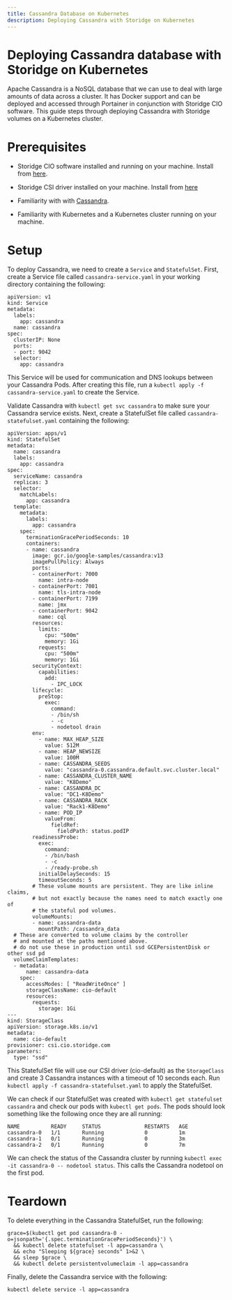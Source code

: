 ```yaml
---
title: Cassandra Database on Kubernetes
description: Deploying Cassandra with Storidge on Kubernetes
---
```


# Deploying Cassandra database with Storidge on Kubernetes

Apache Cassandra is a NoSQL database that we can use to deal with large amounts of data across a cluster. It has Docker support and can be deployed and accessed through Portainer in conjunction with Storidge CIO software. This guide steps through deploying Cassandra with Storidge volumes on a Kubernetes cluster.

# **Prerequisites**

- Storidge CIO software installed and running on your machine. Install from [here](https://guide.storidge.com/getting_started/install.html).

- Storidge CSI driver installed on your machine. Install from [here](https://github.com/Storidge/csi-cio)

- Familiarity with with [Cassandra](https://cassandra.apache.org/doc/latest/).

- Familiarity with Kubernetes and a Kubernetes cluster running on your machine.

# **Setup**

To deploy Cassandra, we need to create a `Service` and `StatefulSet`. First, create a Service file called `cassandra-service.yaml` in your working directory containing the following:

```
apiVersion: v1
kind: Service
metadata:
  labels:
    app: cassandra
  name: cassandra
spec:
  clusterIP: None
  ports:
  - port: 9042
  selector:
    app: cassandra
```

This Service will be used for communication and DNS lookups between your Cassandra Pods. After creating this file, run a `kubectl apply -f cassandra-service.yaml` to create the Service.

Validate Cassandra with `kubectl get svc cassandra` to make sure your Cassandra service exists. Next, create a StatefulSet file called `cassandra-statefulset.yaml` containing the following:

```
apiVersion: apps/v1
kind: StatefulSet
metadata:
  name: cassandra
  labels:
    app: cassandra
spec:
  serviceName: cassandra
  replicas: 3
  selector:
    matchLabels:
      app: cassandra
  template:
    metadata:
      labels:
        app: cassandra
    spec:
      terminationGracePeriodSeconds: 10
      containers:
      - name: cassandra
        image: gcr.io/google-samples/cassandra:v13
        imagePullPolicy: Always
        ports:
        - containerPort: 7000
          name: intra-node
        - containerPort: 7001
          name: tls-intra-node
        - containerPort: 7199
          name: jmx
        - containerPort: 9042
          name: cql
        resources:
          limits:
            cpu: "500m"
            memory: 1Gi
          requests:
            cpu: "500m"
            memory: 1Gi
        securityContext:
          capabilities:
            add:
              - IPC_LOCK
        lifecycle:
          preStop:
            exec:
              command: 
              - /bin/sh
              - -c
              - nodetool drain
        env:
          - name: MAX_HEAP_SIZE
            value: 512M
          - name: HEAP_NEWSIZE
            value: 100M
          - name: CASSANDRA_SEEDS
            value: "cassandra-0.cassandra.default.svc.cluster.local"
          - name: CASSANDRA_CLUSTER_NAME
            value: "K8Demo"
          - name: CASSANDRA_DC
            value: "DC1-K8Demo"
          - name: CASSANDRA_RACK
            value: "Rack1-K8Demo"
          - name: POD_IP
            valueFrom:
              fieldRef:
                fieldPath: status.podIP
        readinessProbe:
          exec:
            command:
            - /bin/bash
            - -c
            - /ready-probe.sh
          initialDelaySeconds: 15
          timeoutSeconds: 5
        # These volume mounts are persistent. They are like inline claims,
        # but not exactly because the names need to match exactly one of
        # the stateful pod volumes.
        volumeMounts:
        - name: cassandra-data
          mountPath: /cassandra_data
  # These are converted to volume claims by the controller
  # and mounted at the paths mentioned above.
  # do not use these in production until ssd GCEPersistentDisk or other ssd pd
  volumeClaimTemplates:
  - metadata:
      name: cassandra-data
    spec:
      accessModes: [ "ReadWriteOnce" ]
      storageClassName: cio-default
      resources:
        requests:
          storage: 1Gi
---
kind: StorageClass
apiVersion: storage.k8s.io/v1
metadata:
  name: cio-default
provisioner: csi.cio.storidge.com
parameters:
  type: "ssd"
```

This StatefulSet file will use our CSI driver (cio-default) as the `StorageClass` and create 3 Cassandra instances with a timeout of 10 seconds each. Run `kubectl apply -f cassandra-statefulset.yaml` to apply the StatefulSet. 

We can check if our StatefulSet was created with `kubectl get statefulset cassandra` and check our pods with `kubectl get pods`. The pods should look something like the following once they are all running:

```
NAME          READY     STATUS              RESTARTS   AGE
cassandra-0   1/1       Running             0          1m
cassandra-1   0/1       Running             0          3m
cassandra-2   0/1       Running             0          7m
```

We can check the status of the Cassandra cluster by running `kubectl exec -it cassandra-0 -- nodetool status`. This calls the Cassandra nodetool on the first pod.

# **Teardown**
To delete everything in the Cassandra StatefulSet, run the following:

```
grace=$(kubectl get pod cassandra-0 -o=jsonpath='{.spec.terminationGracePeriodSeconds}') \
  && kubectl delete statefulset -l app=cassandra \
  && echo "Sleeping ${grace} seconds" 1>&2 \
  && sleep $grace \
  && kubectl delete persistentvolumeclaim -l app=cassandra
```

Finally, delete the Cassandra service with the following:

```
kubectl delete service -l app=cassandra
```